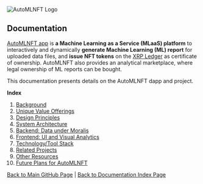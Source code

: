 ![AutoMLNFT Logo](./img/AutoMLNFTLogoMini.png) 

## Documentation

[AutoMLNFT app](https://github.com/albert-vo-crypto/automlnft) is **a Machine Learning as a Service (MLaaS) platform** to interactively and dynamically **generate Machine Learning (ML) report** for uploaded data files, and **issue NFT tokens** on the [XRP Ledger](https://xrpl.org/index.html) as certificate of ownership. AutoMLNFT also provides an analytical marketplace, where legal ownership of ML reports can be bought.

This documentation presents details on the AutoMLNFT dapp and project.

**Index**

1. [Background](Background.md)
2. [Unique Value Offerings](UniqueValueOfferings.md)
3. [Design Principles](DesignPrinciples.md)
4. [System Architecture](SystemArchitecture.md)
5. [Backend: Data under Moralis](Backend.md)
6. [Frontend: UI and Visual Analytics](Frontend.md)
7. [Technology/Tool Stack](TechnologyStack.md)
8. [Related Projects](RelatedProjects.md)
9. [Other Resources](OtherResources.md)
10. [Future Plans for AutoMLNFT](FuturePlans.md)

<hline></hline>

[Back to Main GitHub Page](../README.md) | [Back to Documentation Index Page](Documentation.md)

